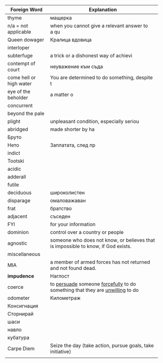 
| Foreign Word            | Explanation                                                                                                                                                                                                                                                                                                         |
| ----------------------- | ------------------------------------------------------------------------------------------------------------------------------------------------------------------------------------------------------------------------------------------------------------------------------------------------------------------- |
| thyme                   | мащерка                                                                                                                                                                                                                                                                                                             |
| n/a = not applicable    | when you cannot give a relevant answer to a qu                                                                                                                                                                                                                                                                      |
| Queen dowager           | Кралица вдовица                                                                                                                                                                                                                                                                                                     |
| interloper              |                                                                                                                                                                                                                                                                                                                     |
| subterfuge              | a trick or a dishonest way of achievi                                                                                                                                                                                                                                                                               |
| contempt of court       | неуважение към съда                                                                                                                                                                                                                                                                                                 |
| come hell or high water | You are determined to do something, despite t                                                                                                                                                                                                                                                                       |
| eye of the beholder     | a matter o                                                                                                                                                                                                                                                                                                          |
| concurrent              |                                                                                                                                                                                                                                                                                                                     |
| beyond the pale         |                                                                                                                                                                                                                                                                                                                     |
| plight                  | unpleasant condition, especially seriou                                                                                                                                                                                                                                                                             |
| abridged                | made shorter by ha                                                                                                                                                                                                                                                                                                  |
| Бруто                   |                                                                                                                                                                                                                                                                                                                     |
| Нето                    | Заплатата, след пр                                                                                                                                                                                                                                                                                                  |
| indict                  |                                                                                                                                                                                                                                                                                                                     |
| Tootski                 |                                                                                                                                                                                                                                                                                                                     |
| acidic                  |                                                                                                                                                                                                                                                                                                                     |
| adderall                |                                                                                                                                                                                                                                                                                                                     |
| futile                  |                                                                                                                                                                                                                                                                                                                     |
| deciduous               | широколистен                                                                                                                                                                                                                                                                                                        |
| disparage               | омаловажаван                                                                                                                                                                                                                                                                                                        |
| frat                    | братство                                                                                                                                                                                                                                                                                                            |
| adjacent                | съседен                                                                                                                                                                                                                                                                                                             |
| FYI                     | for your information                                                                                                                                                                                                                                                                                                |
| dominion                | control over a country or people                                                                                                                                                                                                                                                                                    |
| agnostic                | someone who does not know, or believes that is impossible to know, if God exists.                                                                                                                                                                                                                                   |
| miscellaneous           |                                                                                                                                                                                                                                                                                                                     |
| MIA                     | a member of armed forces has not returned and not found dead.                                                                                                                                                                                                                                                       |
| **impudence**           | Наглост                                                                                                                                                                                                                                                                                                             |
| coerce                  | to [persuade](https://dictionary.cambridge.org/dictionary/english/persuade "persuade") someone [forcefully](https://dictionary.cambridge.org/dictionary/english/forcefully "forcefully") to do something that they are [unwilling](https://dictionary.cambridge.org/dictionary/english/unwilling "unwilling") to do |
| odometer                | Километраж                                                                                                                                                                                                                                                                                                          |
| Консигнация             |                                                                                                                                                                                                                                                                                                                     |
| Сторнирай               |                                                                                                                                                                                                                                                                                                                     |
| шаси                    |                                                                                                                                                                                                                                                                                                                     |
| навло                   |                                                                                                                                                                                                                                                                                                                     |
| кубатура                |                                                                                                                                                                                                                                                                                                                     |
| Carpe Diem              | Seize the day (take action, pursue goals, take initiative)                                                                                                                                                                                                                                                          |
|                         |                                                                                                                                                                                                                                                                                                                     |
